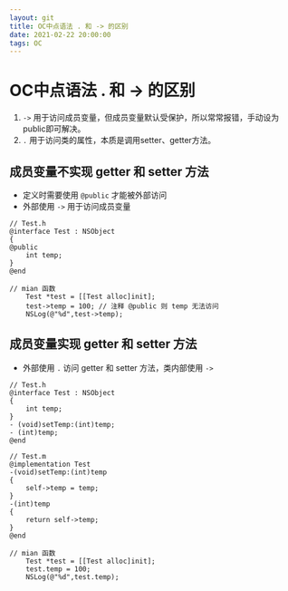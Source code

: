 ```yaml
---
layout: git
title: OC中点语法 . 和 -> 的区别
date: 2021-02-22 20:00:00
tags: OC
---
```

# OC中点语法 . 和 -> 的区别
1. `->` 用于访问成员变量，但成员变量默认受保护，所以常常报错，手动设为public即可解决。
2. `.` 用于访问类的属性，本质是调用setter、getter方法。

## 成员变量不实现 getter 和 setter 方法
* 定义时需要使用 `@public` 才能被外部访问
* 外部使用 `->` 用于访问成员变量

```
// Test.h
@interface Test : NSObject
{
@public
    int temp;
}
@end
```

```
// mian 函数
    Test *test = [[Test alloc]init];
    test->temp = 100; // 注释 @public 则 temp 无法访问
    NSLog(@"%d",test->temp);
```
## 成员变量实现 getter 和 setter 方法
* 外部使用 `.` 访问 getter 和 setter 方法，类内部使用 `->`

```
// Test.h
@interface Test : NSObject
{
    int temp;
}
- (void)setTemp:(int)temp;
- (int)temp;
@end
```

```
// Test.m
@implementation Test
-(void)setTemp:(int)temp
{
    self->temp = temp;
}
-(int)temp
{
    return self->temp;
}
@end
```

```
// mian 函数
    Test *test = [[Test alloc]init];
    test.temp = 100;
    NSLog(@"%d",test.temp);
```